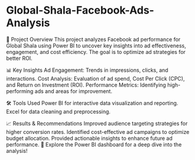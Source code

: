 # Global-Shala-Facebook-Ads-Analysis

📌 Project Overview
This project analyzes Facebook ad performance for Global Shala using Power BI to uncover key insights into ad effectiveness, engagement, and cost efficiency. The goal is to optimize ad strategies for better ROI.

📊 Key Insights
Ad Engagement: Trends in impressions, clicks, and interactions.
Cost Analysis: Evaluation of ad spend, Cost Per Click (CPC), and Return on Investment (ROI).
Performance Metrics: Identifying high-performing ads and areas for improvement.

🛠️ Tools Used
Power BI for interactive data visualization and reporting.
Excel for data cleaning and preprocessing.

📈 Results & Recommendations
Improved audience targeting strategies for higher conversion rates.
Identified cost-effective ad campaigns to optimize budget allocation.
Provided actionable insights to enhance future ad performance.
🚀 Explore the Power BI dashboard for a deep dive into the analysis!
